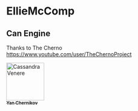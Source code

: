 # EllieMcComp

## Can Engine
Thanks to The Cherno <br />
https://www.youtube.com/user/TheChernoProject
<td align="center"><a href="https://github.com/TheCherno"><img src="https://avatars0.githubusercontent.com/u/1475290?s=400&v=4" width="100px;" alt="Cassandra Venere"/><br /><sub><b>Yan Chernikov</b></sub></a><br /></td>
